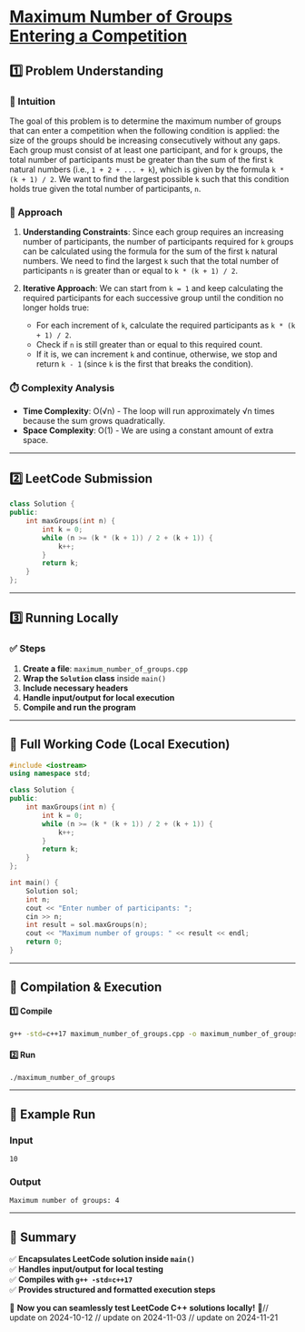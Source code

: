 # **[Maximum Number of Groups Entering a Competition](https://leetcode.com/problems/maximum-number-of-groups-entering-a-competition/description/)**  

## **1️⃣ Problem Understanding**  
### **📌 Intuition**  
The goal of this problem is to determine the maximum number of groups that can enter a competition when the following condition is applied: the size of the groups should be increasing consecutively without any gaps. Each group must consist of at least one participant, and for `k` groups, the total number of participants must be greater than the sum of the first `k` natural numbers (i.e., `1 + 2 + ... + k`), which is given by the formula `k * (k + 1) / 2`. We want to find the largest possible `k` such that this condition holds true given the total number of participants, `n`.

### **🚀 Approach**  
1. **Understanding Constraints**: Since each group requires an increasing number of participants, the number of participants required for `k` groups can be calculated using the formula for the sum of the first `k` natural numbers. We need to find the largest `k` such that the total number of participants `n` is greater than or equal to `k * (k + 1) / 2`.

2. **Iterative Approach**: We can start from `k = 1` and keep calculating the required participants for each successive group until the condition no longer holds true:
   - For each increment of `k`, calculate the required participants as `k * (k + 1) / 2`.
   - Check if `n` is still greater than or equal to this required count. 
   - If it is, we can increment `k` and continue, otherwise, we stop and return `k - 1` (since `k` is the first that breaks the condition).

### **⏱️ Complexity Analysis**  
- **Time Complexity**: O(√n) - The loop will run approximately √n times because the sum grows quadratically.
- **Space Complexity**: O(1) - We are using a constant amount of extra space.

---  

## **2️⃣ LeetCode Submission**  
```cpp
class Solution {
public:
    int maxGroups(int n) {
        int k = 0;
        while (n >= (k * (k + 1)) / 2 + (k + 1)) {
            k++;
        }
        return k;
    }
};
```  

---  

## **3️⃣ Running Locally**  
### **✅ Steps**  
1. **Create a file**: `maximum_number_of_groups.cpp`  
2. **Wrap the `Solution` class** inside `main()`  
3. **Include necessary headers**  
4. **Handle input/output for local execution**  
5. **Compile and run the program**  

---  

## **📝 Full Working Code (Local Execution)**  
```cpp
#include <iostream>
using namespace std;

class Solution {
public:
    int maxGroups(int n) {
        int k = 0;
        while (n >= (k * (k + 1)) / 2 + (k + 1)) {
            k++;
        }
        return k;
    }
};

int main() {
    Solution sol;
    int n;
    cout << "Enter number of participants: ";
    cin >> n;
    int result = sol.maxGroups(n);
    cout << "Maximum number of groups: " << result << endl;
    return 0;
}
```  

---  

## **🔧 Compilation & Execution**  
#### **1️⃣ Compile**  
```bash
g++ -std=c++17 maximum_number_of_groups.cpp -o maximum_number_of_groups
```  

#### **2️⃣ Run**  
```bash
./maximum_number_of_groups
```  

---  

## **🎯 Example Run**  
### **Input**  
```
10
```  
### **Output**  
```
Maximum number of groups: 4
```  

---  

## **📌 Summary**  
✅ **Encapsulates LeetCode solution inside `main()`**  
✅ **Handles input/output for local testing**  
✅ **Compiles with `g++ -std=c++17`**  
✅ **Provides structured and formatted execution steps**  

🚀 **Now you can seamlessly test LeetCode C++ solutions locally!** 🚀// update on 2024-10-12
// update on 2024-11-03
// update on 2024-11-21
